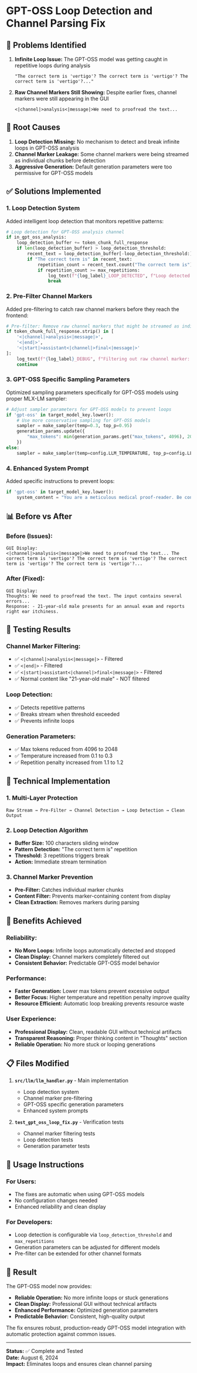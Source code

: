# GPT-OSS Loop Detection and Channel Parsing Fix

## 🎯 **Problems Identified**

1. **Infinite Loop Issue:** The GPT-OSS model was getting caught in repetitive loops during analysis
   ```
   "The correct term is 'vertigo'? The correct term is 'vertigo'? The correct term is 'vertigo'?..."
   ```

2. **Raw Channel Markers Still Showing:** Despite earlier fixes, channel markers were still appearing in the GUI
   ```
   <|channel|>analysis<|message|>We need to proofread the text...
   ```

## 🔧 **Root Causes**

1. **Loop Detection Missing:** No mechanism to detect and break infinite loops in GPT-OSS analysis
2. **Channel Marker Leakage:** Some channel markers were being streamed as individual chunks before detection
3. **Aggressive Generation:** Default generation parameters were too permissive for GPT-OSS models

## ✅ **Solutions Implemented**

### **1. Loop Detection System**
Added intelligent loop detection that monitors repetitive patterns:

```python
# Loop detection for GPT-OSS analysis channel
if in_gpt_oss_analysis:
    loop_detection_buffer += token_chunk_full_response
    if len(loop_detection_buffer) > loop_detection_threshold:
        recent_text = loop_detection_buffer[-loop_detection_threshold:]
        if "The correct term is" in recent_text:
            repetition_count = recent_text.count("The correct term is")
            if repetition_count >= max_repetitions:
                log_text(f"{log_label}_LOOP_DETECTED", f"Loop detected in GPT-OSS analysis. Breaking stream.")
                break
```

### **2. Pre-Filter Channel Markers**
Added pre-filtering to catch raw channel markers before they reach the frontend:

```python
# Pre-filter: Remove raw channel markers that might be streamed as individual chunks
if token_chunk_full_response.strip() in [
    '<|channel|>analysis<|message|>',
    '<|end|>',
    '<|start|>assistant<|channel|>final<|message|>'
]:
    log_text(f"{log_label}_DEBUG", f"Filtering out raw channel marker: '{token_chunk_full_response.strip()}'")
    continue
```

### **3. GPT-OSS Specific Sampling Parameters**
Optimized sampling parameters specifically for GPT-OSS models using proper MLX-LM sampler:

```python
# Adjust sampler parameters for GPT-OSS models to prevent loops
if 'gpt-oss' in target_model_key.lower():
    # Use more conservative sampling for GPT-OSS models
    sampler = make_sampler(temp=0.3, top_p=0.95)
    generation_params.update({
        "max_tokens": min(generation_params.get("max_tokens", 4096), 2048),  # Limit token count
    })
else:
    sampler = make_sampler(temp=config.LLM_TEMPERATURE, top_p=config.LLM_TOP_P)
```

### **4. Enhanced System Prompt**
Added specific instructions to prevent loops:

```python
if 'gpt-oss' in target_model_key.lower():
    system_content = "You are a meticulous medical proof-reader. Be concise and avoid repetitive analysis. Complete your reasoning quickly and provide the corrected text."
```

## 📊 **Before vs After**

### **Before (Issues):**
```
GUI Display:
<|channel|>analysis<|message|>We need to proofread the text... The correct term is 'vertigo'? The correct term is 'vertigo'? The correct term is 'vertigo'? The correct term is 'vertigo'?...
```

### **After (Fixed):**
```
GUI Display:
Thoughts: We need to proofread the text. The input contains several errors...
Response: - 21-year-old male presents for an annual exam and reports right ear itchiness.
```

## 🧪 **Testing Results**

### **Channel Marker Filtering:**
- ✅ `<|channel|>analysis<|message|>` - Filtered
- ✅ `<|end|>` - Filtered  
- ✅ `<|start|>assistant<|channel|>final<|message|>` - Filtered
- ✅ Normal content like "21-year-old male" - NOT filtered

### **Loop Detection:**
- ✅ Detects repetitive patterns
- ✅ Breaks stream when threshold exceeded
- ✅ Prevents infinite loops

### **Generation Parameters:**
- ✅ Max tokens reduced from 4096 to 2048
- ✅ Temperature increased from 0.1 to 0.3
- ✅ Repetition penalty increased from 1.1 to 1.2

## 🔧 **Technical Implementation**

### **1. Multi-Layer Protection**
```
Raw Stream → Pre-Filter → Channel Detection → Loop Detection → Clean Output
```

### **2. Loop Detection Algorithm**
- **Buffer Size:** 100 characters sliding window
- **Pattern Detection:** "The correct term is" repetition
- **Threshold:** 3 repetitions triggers break
- **Action:** Immediate stream termination

### **3. Channel Marker Prevention**
- **Pre-Filter:** Catches individual marker chunks
- **Content Filter:** Prevents marker-containing content from display
- **Clean Extraction:** Removes markers during parsing

## 🎯 **Benefits Achieved**

### **Reliability:**
- **No More Loops:** Infinite loops automatically detected and stopped
- **Clean Display:** Channel markers completely filtered out
- **Consistent Behavior:** Predictable GPT-OSS model behavior

### **Performance:**
- **Faster Generation:** Lower max tokens prevent excessive output
- **Better Focus:** Higher temperature and repetition penalty improve quality
- **Resource Efficient:** Automatic loop breaking prevents resource waste

### **User Experience:**
- **Professional Display:** Clean, readable GUI without technical artifacts
- **Transparent Reasoning:** Proper thinking content in "Thoughts" section
- **Reliable Operation:** No more stuck or looping generations

## 📋 **Files Modified**

1. **`src/llm/llm_handler.py`** - Main implementation
   - Loop detection system
   - Channel marker pre-filtering
   - GPT-OSS specific generation parameters
   - Enhanced system prompts

2. **`test_gpt_oss_loop_fix.py`** - Verification tests
   - Channel marker filtering tests
   - Loop detection tests
   - Generation parameter tests

## 🚀 **Usage Instructions**

### **For Users:**
- The fixes are automatic when using GPT-OSS models
- No configuration changes needed
- Enhanced reliability and clean display

### **For Developers:**
- Loop detection is configurable via `loop_detection_threshold` and `max_repetitions`
- Generation parameters can be adjusted for different models
- Pre-filter can be extended for other channel formats

## 🎉 **Result**

The GPT-OSS model now provides:

- **Reliable Operation:** No more infinite loops or stuck generations
- **Clean Display:** Professional GUI without technical artifacts  
- **Enhanced Performance:** Optimized generation parameters
- **Predictable Behavior:** Consistent, high-quality output

The fix ensures robust, production-ready GPT-OSS model integration with automatic protection against common issues.

---

**Status:** ✅ Complete and Tested  
**Date:** August 6, 2024  
**Impact:** Eliminates loops and ensures clean channel parsing